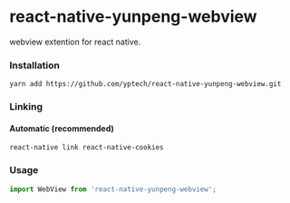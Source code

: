 # react-native-yunpeng-webview
webview extention for react native.

### Installation

```
yarn add https://github.com/yptech/react-native-yunpeng-webview.git
```

### Linking

#### Automatic (recommended)

```
react-native link react-native-cookies
```

### Usage

```javascript
import WebView from 'react-native-yunpeng-webview';
```
